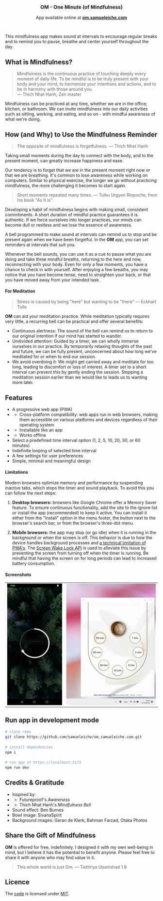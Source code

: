 <br>

<h3 align="center">OM - One Minute (of Mindfulness)</h3>

<p align="center">
    App available online at <b><a href="https://om.samueleiche.com">om.samueleiche.com</a></b>
</p>

<br>

This mindfulness app makes sound at intervals to encourage regular breaks and to remind you to pause, breathe and center yourself throughout the day.

## What is Mindfulness?

> Mindfulness is the continuous practice of touching deeply every moment of daily life. To be mindful is to be truly present with your body and your mind, to harmonize your intentions and actions, and to be in harmony with those around you. \
>  — Thich Nhat Hanh, Zen master

Mindfulness can be practiced at any time, whether we are in the office, kitchen, or bathroom. We can invite mindfulness into our daily activities such as sitting, working, and eating, and so on - with mindful awareness of what we're doing.

## How (and Why) to Use the Mindfulness Reminder

> The opposite of mindfulness is forgetfulness. — Thich Nhat Hanh

Taking small moments during the day to connect with the body, and to the present moment, can greatly increase happiness and ease.

Our tendency is to forget that we are in the present moment right now or that we are breathing. It's common to lose awareness while working on computers. Similar to physical exercise, the longer we go without practicing mindfulness, the more challenging it becomes to start again.

> Short moments repeated many times. — Tulku Urgyen Rinpoche, from his book "As It Is"

Developing a habit of mindfulness begins with making small, consistent commitments. A short duration of mindful practice guarantees it is authentic. If we force ourselves into longer practices, our minds can become dull or restless and we lose the essence of awareness.

A bell programmed to make sound at intervals can remind us to stop and be present again when we have been forgetful. In the **OM** app, you can set reminders at intervals that suit you.

Whenever the bell sounds, you can use it as a cue to pause what you are doing and take three mindful breaths, returning to the here and now, reconnecting with your body. Even for only a few moments, you have a chance to check in with yourself. After enjoying a few breaths, you may notice that you have become tense, need to straighten your back, or that you have moved away from your intended task.

#### For Meditation

> Stress is caused by being "here" but wanting to be "there" — Eckhart Tolle

**OM** can aid your meditation practice. While meditation typically requires very little, a recurring bell can be practical and offer several benefits:

- Continuous alertness: The sound of the bell can remind us to return to our original intention if our mind has started to wander.
- Undivided attention: Guided by a timer, we can wholly immerse ourselves in our practice. By temporarily relaxing thoughts of the past and future, we can be fully present, unconcerned about how long we've meditated for or when to end our session.
- We avoid overdoing it: We might get carried away and meditate for too long, leading to discomfort or loss of interest. A timer set to a short interval can prevent this by gently ending the session. Stopping a meditation session earlier than we would like to leads us to wanting more later.

## Features

- A progressive web app (PWA)
-   - Cross-platform compatibility: web apps run in web browsers, making them accessible on various platforms and devices regardless of their operating system
-   - Installable like an app
-   - Works offline
- Select a predefined time interval option (1, 2, 5, 10, 20, 30, or 60 minutes)
- Indefinite looping of selected time interval
- A few settings for user preferences
- Simple, minimal and meaningful design

#### Limitations

Modern browsers optimize memory and performance by suspending inactive tabs, which stops the timer and sound playback. To avoid this you can follow the next steps:

1. **Desktop browsers:** browsers like Google Chrome offer a Memory Saver feature. To ensure continuous functionality, add the site to the ignore list or install the app (recommended) to keep it active. You can install it either from the "Install" option in the menu footer, the button next to the browser's search bar, or from the browser's three-dot menu.

2. **Mobile browsers:** the app may stop (or go idle) when it is running in the background or when the screen is off. This behavior is due to how the device handles background processes and [a technical limitation of PWA's](https://bugs.chromium.org/p/chromium/issues/detail?id=889077). The [Screen Wake Lock API](https://developer.mozilla.org/en-US/docs/Web/API/Screen_Wake_Lock_API) is used to alleviate this issue by preventing the screen from turning off when the timer is running. Be mindful that having the screen on for long periods can lead to increased battery consumption.

#### Screenshots

<table>
    <tr>
        <td>
            <img src="./screenshots/screenshot-android.jpg" />
        </td>
        <td>
            <img src="./screenshots/screenshot-windows.jpg" />
        </td>
    </tr>
</table>

## Run app in development mode

```bash
# clone repo
git clone https://github.com/samueleiche/om.samueleiche.com.git

# install dependencies
npm i

# run app at https://localhost:5173
npm run dev
```

## Credits & Gratitude

- Inspired by:
-   - Futureproof's _Awareness_
-   - Thich Nhat Hanh's _Mindfulness Bell_
- Sound effect: Ben Burnes
- Bowl image: SivanaSpirit
- Background images: Geran de Klerk, Bahman Farzad, Otaka Photos

## Share the Gift of Mindfulness

**OM** is offered for free, indefinitely. I designed it with my own well-being in mind, but I believe it has the potential to benefit anyone. Please feel free to share it with anyone who may find value in it.

> This whole world is just Om. — Taittiriya Upanishad 1.8

## Licence

The [code](https://github.com/samueleiche/om.samueleiche.com) is licensed under [MIT](./LICENCE).

